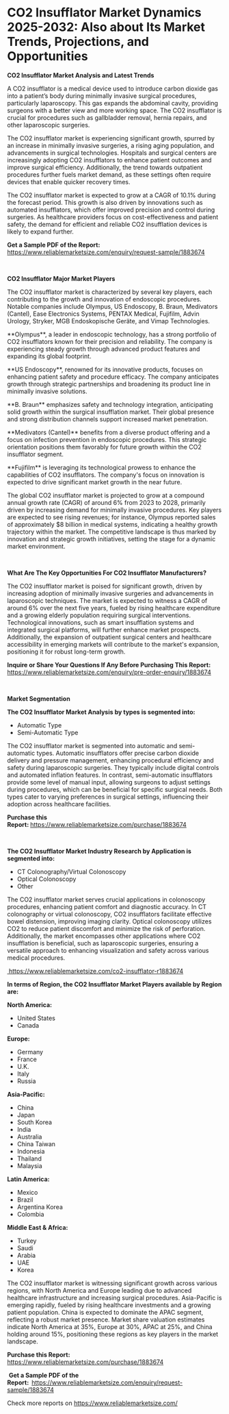 <p><h1>CO2 Insufflator Market Dynamics 2025-2032: Also about Its Market Trends, Projections, and Opportunities</h1></p><p><strong>CO2 Insufflator Market Analysis and Latest Trends</strong></p>
<p><p>A CO2 insufflator is a medical device used to introduce carbon dioxide gas into a patient’s body during minimally invasive surgical procedures, particularly laparoscopy. This gas expands the abdominal cavity, providing surgeons with a better view and more working space. The CO2 insufflator is crucial for procedures such as gallbladder removal, hernia repairs, and other laparoscopic surgeries.</p><p>The CO2 insufflator market is experiencing significant growth, spurred by an increase in minimally invasive surgeries, a rising aging population, and advancements in surgical technologies. Hospitals and surgical centers are increasingly adopting CO2 insufflators to enhance patient outcomes and improve surgical efficiency. Additionally, the trend towards outpatient procedures further fuels market demand, as these settings often require devices that enable quicker recovery times.</p><p>The CO2 insufflator market is expected to grow at a CAGR of 10.1% during the forecast period. This growth is also driven by innovations such as automated insufflators, which offer improved precision and control during surgeries. As healthcare providers focus on cost-effectiveness and patient safety, the demand for efficient and reliable CO2 insufflation devices is likely to expand further.</p></p>
<p><strong>Get a Sample PDF of the Report:&nbsp;</strong> <a href="https://www.reliablemarketsize.com/enquiry/request-sample/1883674?utm_campaign=2821&utm_medium=2&utm_source=Github&utm_content=ia&utm_term=04032025&utm_id=co2-insufflator">https://www.reliablemarketsize.com/enquiry/request-sample/1883674</a></p>
<p>&nbsp;</p>
<p><strong>CO2 Insufflator Major Market Players</strong></p>
<p><p>The CO2 insufflator market is characterized by several key players, each contributing to the growth and innovation of endoscopic procedures. Notable companies include Olympus, US Endoscopy, B. Braun, Medivators (Cantel), Ease Electronics Systems, PENTAX Medical, Fujifilm, Advin Urology, Stryker, MGB Endoskopische Geräte, and Vimap Technologies.</p><p>**Olympus**, a leader in endoscopic technology, has a strong portfolio of CO2 insufflators known for their precision and reliability. The company is experiencing steady growth through advanced product features and expanding its global footprint.</p><p>**US Endoscopy**, renowned for its innovative products, focuses on enhancing patient safety and procedure efficacy. The company anticipates growth through strategic partnerships and broadening its product line in minimally invasive solutions.</p><p>**B. Braun** emphasizes safety and technology integration, anticipating solid growth within the surgical insufflation market. Their global presence and strong distribution channels support increased market penetration.</p><p>**Medivators (Cantel)** benefits from a diverse product offering and a focus on infection prevention in endoscopic procedures. This strategic orientation positions them favorably for future growth within the CO2 insufflator segment.</p><p>**Fujifilm** is leveraging its technological prowess to enhance the capabilities of CO2 insufflators. The company's focus on innovation is expected to drive significant market growth in the near future.</p><p>The global CO2 insufflator market is projected to grow at a compound annual growth rate (CAGR) of around 6% from 2023 to 2028, primarily driven by increasing demand for minimally invasive procedures. Key players are expected to see rising revenues; for instance, Olympus reported sales of approximately $8 billion in medical systems, indicating a healthy growth trajectory within the market. The competitive landscape is thus marked by innovation and strategic growth initiatives, setting the stage for a dynamic market environment.</p></p>
<p>&nbsp;</p>
<p><strong>What Are The Key Opportunities For CO2 Insufflator Manufacturers?</strong></p>
<p><p>The CO2 insufflator market is poised for significant growth, driven by increasing adoption of minimally invasive surgeries and advancements in laparoscopic techniques. The market is expected to witness a CAGR of around 6% over the next five years, fueled by rising healthcare expenditure and a growing elderly population requiring surgical interventions. Technological innovations, such as smart insufflation systems and integrated surgical platforms, will further enhance market prospects. Additionally, the expansion of outpatient surgical centers and healthcare accessibility in emerging markets will contribute to the market's expansion, positioning it for robust long-term growth.</p></p>
<p><strong>Inquire or Share Your Questions If Any Before Purchasing This Report:</strong> <a href="https://www.reliablemarketsize.com/enquiry/pre-order-enquiry/1883674?utm_campaign=2821&utm_medium=2&utm_source=Github&utm_content=ia&utm_term=04032025&utm_id=co2-insufflator">https://www.reliablemarketsize.com/enquiry/pre-order-enquiry/1883674</a></p>
<p>&nbsp;</p>
<p><strong>Market Segmentation</strong></p>
<p><strong>The CO2 Insufflator Market Analysis by types is segmented into:</strong></p>
<p><ul><li>Automatic Type</li><li>Semi-Automatic Type</li></ul></p>
<p><p>The CO2 insufflator market is segmented into automatic and semi-automatic types. Automatic insufflators offer precise carbon dioxide delivery and pressure management, enhancing procedural efficiency and safety during laparoscopic surgeries. They typically include digital controls and automated inflation features. In contrast, semi-automatic insufflators provide some level of manual input, allowing surgeons to adjust settings during procedures, which can be beneficial for specific surgical needs. Both types cater to varying preferences in surgical settings, influencing their adoption across healthcare facilities.</p></p>
<p><strong>Purchase this Report:&nbsp;</strong><a href="https://www.reliablemarketsize.com/purchase/1883674?utm_campaign=2821&utm_medium=2&utm_source=Github&utm_content=ia&utm_term=04032025&utm_id=co2-insufflator">https://www.reliablemarketsize.com/purchase/1883674</a></p>
<p>&nbsp;</p>
<p><strong>The CO2 Insufflator Market Industry Research by Application is segmented into:</strong></p>
<p><ul><li>CT Colonography/Virtual Colonoscopy</li><li>Optical Colonoscopy</li><li>Other</li></ul></p>
<p><p>The CO2 insufflator market serves crucial applications in colonoscopy procedures, enhancing patient comfort and diagnostic accuracy. In CT colonography or virtual colonoscopy, CO2 insufflators facilitate effective bowel distension, improving imaging clarity. Optical colonoscopy utilizes CO2 to reduce patient discomfort and minimize the risk of perforation. Additionally, the market encompasses other applications where CO2 insufflation is beneficial, such as laparoscopic surgeries, ensuring a versatile approach to enhancing visualization and safety across various medical procedures.</p></p>
<p><a href="https://www.reliablemarketsize.com/co2-insufflator-r1883674?utm_campaign=2821&utm_medium=2&utm_source=Github&utm_content=ia&utm_term=04032025&utm_id=co2-insufflator">&nbsp;https://www.reliablemarketsize.com/co2-insufflator-r1883674</a></p>
<p><strong>In terms of Region, the CO2 Insufflator Market Players available by Region are:</strong></p>
<p>
    <p> <strong> North America: </strong>
        <ul>
            <li>United States</li>
            <li>Canada</li>
        </ul>
        </p> 
    <p> <strong> Europe: </strong>
        <ul>
            <li>Germany</li>
            <li>France</li>
            <li>U.K.</li>
            <li>Italy</li>
            <li>Russia</li>
        </ul>
        </p> 
    <p> <strong> Asia-Pacific: </strong>
        <ul>
            <li>China</li>
            <li>Japan</li>
            <li>South Korea</li>
            <li>India</li>
            <li>Australia</li>
            <li>China Taiwan</li>
            <li>Indonesia</li>
            <li>Thailand</li>
            <li>Malaysia</li>
        </ul>
        </p> 
    <p> <strong> Latin America: </strong>
        <ul>
            <li>Mexico</li>
            <li>Brazil</li>
            <li>Argentina Korea</li>
            <li>Colombia</li>
        </ul>
        </p> 
    <p> <strong> Middle East & Africa: </strong>
        <ul>
            <li>Turkey</li>
            <li>Saudi</li>
            <li>Arabia</li>
            <li>UAE</li>
            <li>Korea</li>
        </ul>
    </p>
    </p>
<p><p>The CO2 insufflator market is witnessing significant growth across various regions, with North America and Europe leading due to advanced healthcare infrastructure and increasing surgical procedures. Asia-Pacific is emerging rapidly, fueled by rising healthcare investments and a growing patient population. China is expected to dominate the APAC segment, reflecting a robust market presence. Market share valuation estimates indicate North America at 35%, Europe at 30%, APAC at 25%, and China holding around 15%, positioning these regions as key players in the market landscape.</p></p>
<p><strong>Purchase this Report: </strong><a href="https://www.reliablemarketsize.com/purchase/1883674?utm_campaign=2821&utm_medium=2&utm_source=Github&utm_content=ia&utm_term=04032025&utm_id=co2-insufflator">https://www.reliablemarketsize.com/purchase/1883674</a></p>
<p>&nbsp;<strong>Get a Sample PDF of the Report:&nbsp;&nbsp;</strong><a href="https://www.reliablemarketsize.com/enquiry/request-sample/1883674?utm_campaign=2821&utm_medium=2&utm_source=Github&utm_content=ia&utm_term=04032025&utm_id=co2-insufflator">https://www.reliablemarketsize.com/enquiry/request-sample/1883674</a></p>
<p><strong></strong></p>
<p>Check more reports on <a href="https://www.reliablemarketsize.com/?utm_campaign=2821&utm_medium=2&utm_source=Github&utm_content=ia&utm_term=04032025&utm_id=co2-insufflator">https://www.reliablemarketsize.com/</a></p>